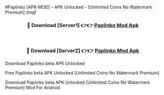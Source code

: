 #Paplinko [APK-MOD] - APK Unlocked - [Unlimited Coins No Watermark Premium] ztxgf



<div align="center">

<h3>🔴 Download [Server1] 👉👉 <a href="https://momento.my/?title=Paplinko">Paplinko Mod Apk</a></h3><br>

<h3>🔴 Download [Server2] 👉👉 <a href="https://momento.my/?title=Paplinko">Paplinko Mod Apk</a></h3>
</div>



Download Paplinko beta APK Unlocked

Free Paplinko beta APK Unlocked [Unlimited Coins No Watermark Premium]

Download Paplinko beta APK Unlocked [Unlimited Coins No Watermark Premium] Mod For Android
